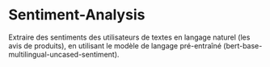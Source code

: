 # Sentiment-Analysis
Extraire des sentiments des utilisateurs de textes en langage naturel (les avis de produits), en utilisant le  modèle de langage pré-entraîné (bert-base-multilingual-uncased-sentiment).
